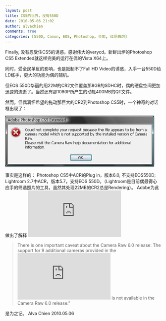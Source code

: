 ```yaml
---
layout: post
title: CS5的世界，没有550D
date: 2010-05-06 21:02
author: alvachien
comments: true
categories: [550D, Canon, EOS, Photoshop, 佳能, 红圈白炮]
---
```

Finally, 没有忍受住CS5的诱惑。感谢伟大的verycd。新鲜出炉的Photoshop CS5 Extended就这样完美的运行在偶的Vista X64上。

同时，受全民单反的影响，也是抵制不了Full HD Video的诱惑，入手一台550D给LD练手，更大的功能为偶的辅机。

但EOS 550D华丽的用22M的CR2文件覆盖那8GB的SDHC时，偶的硬盘空间更加迅速的流逝了。当然还有那1080P所产生的动辄400MB的QT文件。

然而，但偶满怀希望的拖动那巨大的CR2到Photoshop CS5时，一个神奇的对话框出现了：

![016](/assets/uploads/2010/10/016.jpg)


事实是这样的：
Photoshop CS5中ACR的Plug in，版本6.0, 不支持EOS550D;
Lightroom 2.7中ACR，版本5.7，支持EOS 550D。（Lightroom是目前偶最得心应手的筛选照片的工具，虽然其处理22MB的CR2总是Rendering）。
Adobe为此做出了解释 ![Link](http://blogs.adobe.com/lightroomjournal/2010/05/camera_raw_60_now_shipping_as.html)
> There is one important caveat about the Camera Raw 6.0 release: The support for 9 additional cameras provided in the ![Camer Raw 5.7 and Lightroom 2.7 updates](http://blogs.adobe.com/lightroomjournal/2010/04/lightroom_27_and_camera_raw_57.html) is not available in the Camera Raw 6.0 release." 

是为之记。
Alva Chien
2010.05.06

